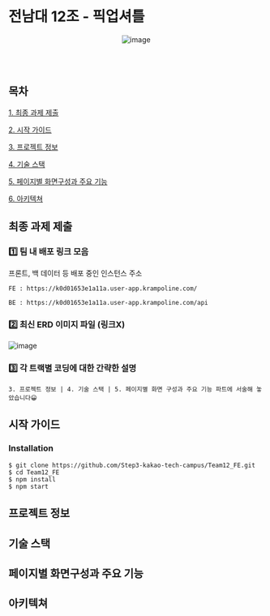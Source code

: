 # 전남대 12조 - 픽업셔틀

<div align='center'>
	
![image](https://github.com/rktdnjs/pick_up_shuttle/assets/67001905/fb603ed5-cf9e-435a-8a09-07d61d47f1be)

</div>

<br><br>

## 목차

[1. 최종 과제 제출](#최종-과제-제출)

[2. 시작 가이드](#시작-가이드)

[3. 프로젝트 정보](#프로젝트-정보)

[4. 기술 스택](#기술-스택)

[5. 페이지별 화면구성과 주요 기능](#페이지별-화면구성과-주요-기능)

[6. 아키텍쳐](#아키텍쳐)


## 최종 과제 제출

### 1️⃣ 팀 내 배포 링크 모음

프론트, 백 데이터 등 배포 중인 인스턴스 주소

```
FE : https://k0d01653e1a11a.user-app.krampoline.com/
```

```
BE : https://k0d01653e1a11a.user-app.krampoline.com/api
```

### 2️⃣ 최신 ERD 이미지 파일 (링크X)

![image](https://github.com/rktdnjs/pick_up_shuttle/assets/67001905/ea6a157e-604d-4a3d-abe2-f3aec681754d)


### 3️⃣ 각 트랙별 코딩에 대한 간략한 설명

```
3. 프로젝트 정보 | 4. 기술 스택 | 5. 페이지별 화면 구성과 주요 기능 파트에 서술해 놓았습니다😀
```

## 시작 가이드

### Installation

```
$ git clone https://github.com/Step3-kakao-tech-campus/Team12_FE.git
$ cd Team12_FE
$ npm install
$ npm start
```

## 프로젝트 정보

## 기술 스택

## 페이지별 화면구성과 주요 기능

## 아키텍쳐
